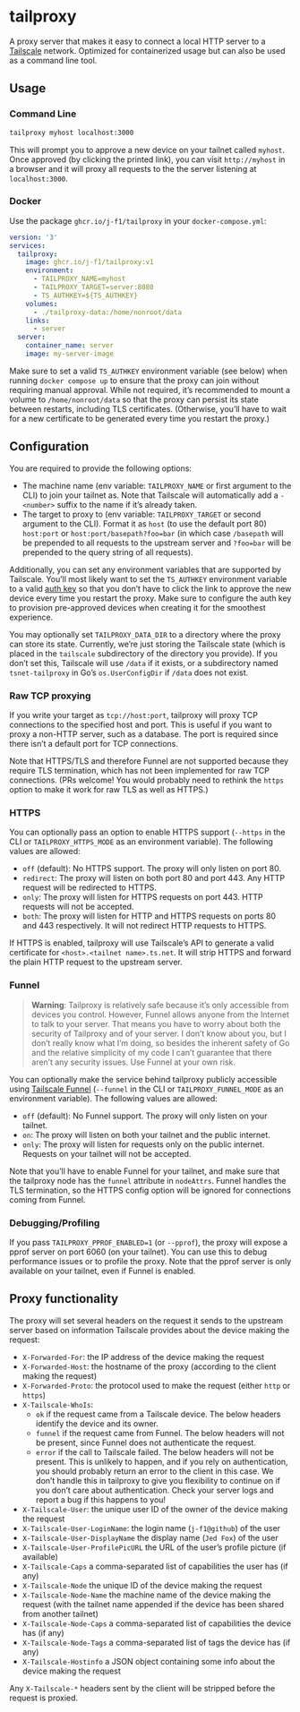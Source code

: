 # tailproxy

A proxy server that makes it easy to connect a local HTTP server to a [Tailscale](https://tailscale.com) network. Optimized for containerized usage but can also be used as a command line tool.

## Usage

### Command Line

```bash
tailproxy myhost localhost:3000
```

This will prompt you to approve a new device on your tailnet called `myhost`. Once approved (by clicking the printed link), you can visit `http://myhost` in a browser and it will proxy all requests to the the server listening at `localhost:3000`.

### Docker

Use the package `ghcr.io/j-f1/tailproxy` in your `docker-compose.yml`:

```yaml
version: '3'
services:
  tailproxy:
    image: ghcr.io/j-f1/tailproxy:v1
    environment:
      - TAILPROXY_NAME=myhost
      - TAILPROXY_TARGET=server:8080
      - TS_AUTHKEY=${TS_AUTHKEY}
    volumes:
      - ./tailproxy-data:/home/nonroot/data
    links:
      - server
  server:
    container_name: server
    image: my-server-image
```

Make sure to set a valid `TS_AUTHKEY` environment variable (see below) when running `docker compose up` to ensure that the proxy can join without requiring manual approval. While not required, it’s recommended to mount a volume to `/home/nonroot/data` so that the proxy can persist its state between restarts, including TLS certificates. (Otherwise, you’ll have to wait for a new certificate to be generated every time you restart the proxy.)

## Configuration 

You  are required to provide the following options:

- The machine name (env variable: `TAILPROXY_NAME` or first argument to the CLI) to join your tailnet as. Note that Tailscale will automatically add a `-<number>` suffix to the name if it’s already taken.
- The target to proxy to (env variable: `TAILPROXY_TARGET` or second argument to the CLI). Format it as `host` (to use the default port 80) `host:port` or `host:port/basepath?foo=bar` (in which case `/basepath` will be prepended to all requests to the upstream server and `?foo=bar` will be prepended to the query string of all requests).

Additionally, you can set any environment variables that are supported by Tailscale. You’ll most likely want to set the `TS_AUTHKEY` environment variable to a valid [auth key](https://tailscale.com/kb/1085/auth-keys/) so that you don’t have to click the link to approve the new device every time you restart the proxy. Make sure to configure the auth key to provision pre-approved devices when creating it for the smoothest experience.

You may optionally set `TAILPROXY_DATA_DIR` to a directory where the proxy can store its state. Currently, we’re just storing the Tailscale state (which is placed in the `tailscale` subdirectory of the directory you provide). If you don’t set this, Tailscale will use `/data` if it exists, or a subdirectory named `tsnet-tailproxy` in Go’s `os.UserConfigDir` if `/data` does not exist.

### Raw TCP proxying

If you write your target as `tcp://host:port`, tailproxy will proxy TCP connections to the specified host and port. This is useful if you want to proxy a non-HTTP server, such as a database. The port is required since there isn’t a default port for TCP connections.

Note that HTTPS/TLS and therefore Funnel are not supported because they require TLS termination, which has not been implemented for raw TCP connections. (PRs welcome! You would probably need to rethink the `https` option to make it work for raw TLS as well as HTTPS.)

### HTTPS

You can optionally pass an option to enable HTTPS support (`--https` in the CLI or `TAILPROXY_HTTPS_MODE` as an environment variable). The following values are allowed:

- `off` (default): No HTTPS support. The proxy will only listen on port 80.
- `redirect`: The proxy will listen on both port 80 and port 443. Any HTTP request will be redirected to HTTPS.
- `only`: The proxy will listen for HTTPS requests on port 443. HTTP requests will not be accepted.
- `both`: The proxy will listen for HTTP and HTTPS requests on ports 80 and 443 respectively. It will not redirect HTTP requests to HTTPS.

If HTTPS is enabled, tailproxy will use Tailscale’s API to generate a valid certificate for `<host>.<tailnet name>.ts.net`. It will strip HTTPS and forward the plain HTTP request to the upstream server.

### Funnel

> **Warning**: Tailproxy is relatively safe because it’s only accessible from devices you control. However, Funnel allows anyone from the Internet to talk to your server. That means you have to worry about both the security of Tailproxy and of your server. I don’t know about you, but I don’t really know what I’m doing, so besides the inherent safety of Go and the relative simplicity of my code I can’t guarantee that there aren’t any security issues. Use Funnel at your own risk.

You can optionally make the service behind tailproxy publicly accessible using [Tailscale Funnel](https://tailscale.com/kb/1223/tailscale-funnel/) (`--funnel` in the CLI or `TAILPROXY_FUNNEL_MODE` as an environment variable). The following values are allowed:

- `off` (default): No Funnel support. The proxy will only listen on your tailnet.
- `on`: The proxy will listen on both your tailnet and the public internet.
- `only`: The proxy will listen for requests only on the public internet. Requests on your tailnet will not be accepted.

Note that you’ll have to enable Funnel for your tailnet, and make sure that the tailproxy node has the `funnel` attribute in `nodeAttrs`. Funnel handles the TLS termination, so the HTTPS config option will be ignored for connections coming from Funnel.

### Debugging/Profiling

If you pass `TAILPROXY_PPROF_ENABLED=1` (or `--pprof`), the proxy will expose a pprof server on port 6060 (on your tailnet). You can use this to debug performance issues or to profile the proxy. Note that the pprof server is only available on your tailnet, even if Funnel is enabled.

## Proxy functionality

The proxy will set several headers on the request it sends to the upstream server based on information Tailscale provides about the device making the request:

- `X-Forwarded-For`: the IP address of the device making the request
- `X-Forwarded-Host`: the hostname of the proxy (according to the client making the request)
- `X-Forwarded-Proto`: the protocol used to make the request (either `http` or `https`)
- `X-Tailscale-WhoIs`:
  - `ok` if the request came from a Tailscale device. The below headers identify the device and its owner.
  - `funnel` if the request came from Funnel. The below headers will not be present, since Funnel does not authenticate the request.
  - `error` if the call to Tailscale failed. The below headers will not be present. This is unlikely to happen, and if you rely on authentication, you should probably return an error to the client in this case. We don’t handle this in tailproxy to give you flexibility to continue on if you don’t care about authentication. Check your server logs and report a bug if this happens to you!
- `X-Tailscale-User`: the unique user ID of the owner of the device making the request
- `X-Tailscale-User-LoginName`: the login name (`j-f1@github`) of the user
- `X-Tailscale-User-DisplayName` the display name (`Jed Fox`) of the user
- `X-Tailscale-User-ProfilePicURL` the URL of the user’s profile picture (if available)
- `X-Tailscale-Caps` a comma-separated list of capabilities the user has (if any)
- `X-Tailscale-Node` the unique ID of the device making the request
- `X-Tailscale-Node-Name` the machine name of the device making the request (with the tailnet name appended if the device has been shared from another tailnet)
- `X-Tailscale-Node-Caps` a comma-separated list of capabilities the device has (if any)
- `X-Tailscale-Node-Tags` a comma-separated list of tags the device has (if any)
- `X-Tailscale-Hostinfo` a JSON object containing some info about the device making the request

Any `X-Tailscale-*` headers sent by the client will be stripped before the request is proxied.
